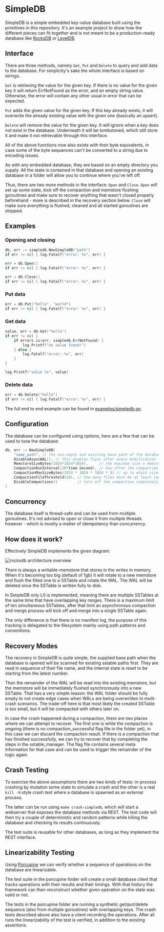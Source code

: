 # SimpleDB

SimpleDB is a simple embedded key-value database built using the primitives in this repository. It's an example project
to show how the different pieces can fit together and is not meant to be a production-ready database
like [RocksDB](https://github.com/facebook/rocksdb) or [LevelDB](https://github.com/google/leveldb).

## Interface

There are three methods, namely `Get`, `Put` and `Delete` to query and add data to the database. For simplicity's sake
the whole interface is based on strings.

`Get` is retrieving the value for the given key. If there is no value for the given key it will return ErrNotFound as the
error, and an empty string value. Otherwise, the error will contain any other usual io error that can be expected.

`Put` adds the given value for the given key. If this key already exists, it will overwrite the already existing value
with the given one (basically an upsert).

`Delete` will remove the value for the given key. It will ignore when a key does not exist in the database. Underneath
it will be tombstoned, which still store it and make it not retrievable through this interface.

All of the above functions now also exists with their byte equivalents, in case some of the byte sequences can't be 
converted to a string due to encoding issues.

As with any embedded database, they are based on an empty directory you supply. All the state is contained in that
database and opening an existing database in a folder will allow you to continue where you've left off.

Thus, there are two more methods in the interface: `Open` and `Close`. `Open` will set up some state, kick off the
compaction and memstore flushing goroutines and make sure to recover anything that wasn't closed properly beforehand -
more is described in the recovery section below. `Close` will make sure everything is flushed, cleaned and all started
goroutines are stopped.

## Examples

### Opening and closing

```go
db, err := simpledb.NewSimpleDB("path")
if err != nil { log.Fatalf("error: %v", err) }

err = db.Open()
if err != nil { log.Fatalf("error: %v", err) }

err = db.Close()
if err != nil { log.Fatalf("error: %v", err) }
```

### Put data

```go
err = db.Put("hello", "world")
if err != nil { log.Fatalf("error: %v", err) }
```

### Get data

```go
value, err = db.Get("hello")
if err != nil {
    if errors.is(err, simpledb.ErrNotFound) {
        log.Printf("no value found!")
    } else {
        log.Fatalf("error: %v", err)
    }
}

log.Printf("value %s", value)
```

### Delete data

```go
err = db.Delete("hello")
if err != nil { log.Fatalf("error: %v", err) }
```

The full end to end example can be found in [examples/simpledb.go](/_examples/simpledb.go).

## Configuration

The database can be configured using options, here are a few that can be used to tune the database:

```go
db, err := NewSimpleDB(
    "some_path", // the non-empty and existing base path of the database - only mandatory argument
    DisableAsyncWAL(), // this enables fsync after every modification -> safe option for data consistency, but affects performance greatly
    MemstoreSizeBytes(1024*1024*1024),     // the maximum size a memstore should have in bytes
    CompactionRunInterval(30*time.Second), // how often the compaction process should run  
    CompactionMaxSizeBytes(1024 * 1024 * 1024 * 5) // up to which size in bytes to continue to compact sstables
    CompactionFileThreshold(20), // how many files must be at least compacted together
    DisableCompactions()         // turn off the compaction completely
)
```

## Concurrency

The database itself is thread-safe and can be used from multiple goroutines. It's not advised to open or close it from
multiple threads however - which is mostly a matter of idempotency than concurrency.

## How does it work?

Effectively SimpleDB implements the given diagram:

![rocksdb architecture overview](https://user-images.githubusercontent.com/62277872/119747261-310fb300-be47-11eb-92c3-c11719fa8a0c.png)

There is always a writable-memstore that stores in the writes in memory. When it's becoming too big (default of 1gb) it
will rotate to a new memstore and flush the filled one to a SSTable and rotate the WAL. The WAL will be deleted once the
SSTable is written fully to disk.

In SimpleDB only L0 is implemented, meaning there are multiple SSTables at the same time that have overlapping key
ranges. There is a maximum limit of ten simultaneous SSTables, after that limit an asynchronous compaction and merge
process will kick off and merge into a single SSTable again.

The only difference is that there is no manifest log, the purpose of this tracking is delegated to the filesystem mainly
using path patterns and conventions.

## Recovery Modes

The recovery in SimpleDB is quite simple, the supplied base path when the database is opened will be scanned for
existing sstable paths first. They are read in sequence of their file name, and the internal state is reset to be
starting from the latest number.

Then the remainder of the WAL will be read into the existing memstore, but the memstore will be immediately flushed
synchronously into a new SSTable. That has a very simple reason: the WAL folder should be fully empty to not create edge
cases when WALs are being overwritten in multi-crash scenarios. The trade-off here is that most likely the created
SSTable is too small, but it will be compacted with others later on.

In case the crash happened during a compaction, there are two places where we can attempt to recover. The first one is
while the compaction is ongoing (there is no compaction_successful flag file in the folder yet), in this case we can
discard the compaction result. If there is a compaction that has finished successfully, we can try to recover that by
completing the steps in the sstable_manager. The flag file contains several meta information for that case and can be
used to trigger the remainder of the logic again.

## Crash Testing

To exercise the above assumptions there are two kinds of tests: in-process crashing by mutation some state to simulate a
crash and the other is a real `kill -9` style crash test where a database is spawned as an external process.

The latter can be run using `make crash-simpledb`, which will start a webserver that exposes the database methods via
REST. The test code will then try a couple of deterministic and random patterns while killing the database and checking
its results continuously.

The test suite is reusable for other databases, as long as they implement the REST interface.

## Linearizability Testing

Using [Porcupine](https://github.com/anishathalye/porcupine/) we can verify whether a sequence of operations on the database are linearizable.

The test suite in the porcupine folder will create a small database client that tracks operations with their results and their timings. With that history the framework can then reconstruct whether given operation on the state was valid or not.

The tests in the porcupine folder are running a synthetic get/put/delete sequence (also from multiple goroutines) with overlapping keys. The crash tests described above also have a client recording the operations. After all runs the linearizability of the test is verified, in addition to the existing assertions. 
